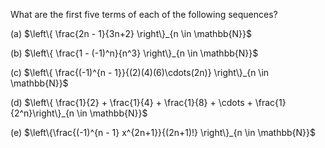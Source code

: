 What are the first five terms of each of the following sequences?

(a) $\left\{ \frac{2n - 1}{3n+2} \right\}_{n \in \mathbb{N}}$

(b) $\left\{ \frac{1 - (-1)^n}{n^3} \right\}_{n \in \mathbb{N}}$

(c) $\left\{ \frac{(-1)^{n - 1}}{(2)(4)(6)\cdots(2n)} \right\}_{n \in \mathbb{N}}$

(d) $\left\{ \frac{1}{2} + \frac{1}{4} + \frac{1}{8} + \cdots + \frac{1}{2^n}\right\}_{n \in \mathbb{N}}$

(e) $\left\{\frac{(-1)^{n - 1} x^{2n+1}}{(2n+1)!} \right\}_{n \in \mathbb{N}}$